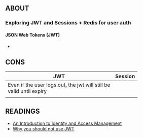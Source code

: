 ## ABOUT

### Exploring JWT and Sessions + Redis for user auth

#### JSON Web Tokens (JWT)

* 

## CONS

| JWT      | Session |
| ----------- | ----------- |
| Even if the user logs out, the jwt will still be <br> valid until expiry |        |
|    |     |

## READINGS

* [An Introduction to Identity and Access Management](https://curity.io/resources/learn/introduction-identity-and-access-management/)
* [Why you should not use JWT](https://apibakery.com/blog/tech/no-jwt/)